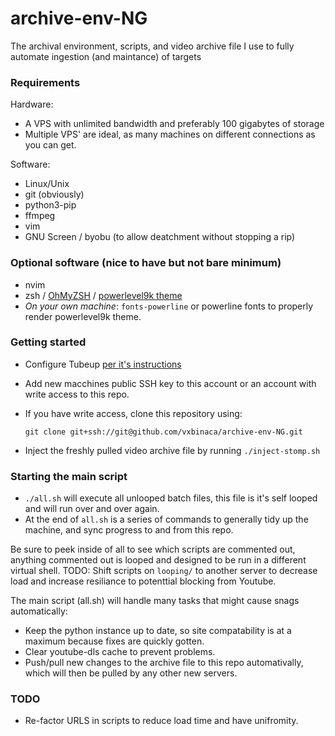# archive-env-NG
The archival environment, scripts, and video archive file I use to fully automate ingestion (and maintance) of targets

### Requirements

Hardware:
- A VPS with unlimited bandwidth and preferably 100 gigabytes of storage
- Multiple VPS' are ideal, as many machines on different connections as you can get.

Software:
- Linux/Unix
- git (obviously)
- python3-pip
- ffmpeg
- vim
- GNU Screen / byobu (to allow deatchment without stopping a rip)

### Optional software (nice to have but not bare minimum)

- nvim
- zsh / [OhMyZSH](https://github.com/robbyrussell/oh-my-zsh) / [powerlevel9k theme](https://github.com/bhilburn/powerlevel9k)
- *On your own machine*: `fonts-powerline` or powerline fonts to properly render powerlevel9k theme.

### Getting started

- Configure Tubeup [per it's instructions](https://github.com/bibanon/tubeup)
- Add new macchines public SSH key to this account or an account with write access to this repo.
- If you have write access, clone this repository using:

  `git clone git+ssh://git@github.com/vxbinaca/archive-env-NG.git`
  
- Inject the freshly pulled video archive file by running `./inject-stomp.sh`

### Starting the main script

- `./all.sh` will execute all unlooped batch files, this file is it's self looped and will run over and over again.
- At the end of `all.sh` is a series of commands to generally tidy up the machine, and sync progress to and from this repo.


Be sure to peek inside of all to see which scripts are commented out, anything commented out is looped and designed to be run in a different virtual shell. TODO: Shift scripts on `looping/` to another server to decrease load and increase resiliance to potenttial blocking from Youtube.


The main script (all.sh) will handle many tasks that might cause snags automatically:

- Keep the python instance up to date, so site compatability is at a maximum because fixes are quickly gotten.
- Clear youtube-dls cache to prevent problems.
- Push/pull new changes to the archive file to this repo automativally, which will then be pulled by any other new servers.


### TODO

- Re-factor URLS in scripts to reduce load time and have unifromity.
